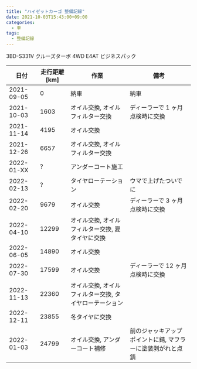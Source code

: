 ```yaml
---
title: "ハイゼットカーゴ 整備記録"
date: 2021-10-03T15:43:00+09:00
categories:
  - 車
tags:
  - 整備記録
---
```


3BD-S331V クルーズターボ 4WD E4AT ビジネスパック

| 日付       | 走行距離[km] | 作業                                                   | 備考                                                       |
| ---------- | ------------ | ------------------------------------------------------ | ---------------------------------------------------------- |
| 2021-09-05 | 0            | 納車                                                   | 納車                                                       |
| 2021-10-03 | 1603         | オイル交換, オイルフィルター交換                       | ディーラーで 1 ヶ月点検時に交換                            |
| 2021-11-14 | 4195         | オイル交換                                             |                                                            |
| 2021-12-26 | 6657         | オイル交換, オイルフィルター交換                       |                                                            |
| 2022-01-XX | ?            | アンダーコート施工                                     |                                                            |
| 2022-02-13 | ?            | タイヤローテーション                                   | ウマで上げたついでに                                       |
| 2022-02-20 | 9679         | オイル交換                                             | ディーラーで 3 ヶ月点検時に交換                            |
| 2022-04-10 | 12299        | オイル交換, オイルフィルター交換, 夏タイヤに交換       |                                                            |
| 2022-06-05 | 14890        | オイル交換                                             |                                                            |
| 2022-07-30 | 17599        | オイル交換                                             | ディーラーで 12 ヶ月点検時に交換                           |
| 2022-11-13 | 22360        | オイル交換, オイルフィルター交換, タイヤローテーション |                                                            |
| 2022-12-11 | 23855        | 冬タイヤに交換                                         |                                                            |
| 2022-01-03 | 24799        | オイル交換, アンダーコート補修                         | 前のジャッキアップポイントに錆, マフラーに塗装剥がれと点錆 |

<!--more-->

<!--
オイル交換に 必要な物
たまに忘れるので

* オイル (消耗品)
* オイル処理箱 (消耗品)
* オイルフィルター (フィルター交換の場合, 消耗品)
* ウエス (消耗品)
* パーツクリーナー (消耗品)
* ドレンパッキン (消耗品)
* 手袋 (消耗品)
* ゴミ袋 (消耗品)
* 新聞紙
* メガネレンチ(14)
* オイルジョッキ
* オイルフィルターレンチ (フィルター交換の場合)
* ラチェットハンドル (フィルター交換の場合)
* ウマ (タイヤローテーションもする場合)
* 低床ジャッキ (タイヤローテーションもする場合)
* トルクレンチ (タイヤローテーションもする場合)

* 車をリフトアップしたときついでに車体下のゴム部品とFFヒーターも点検
* ハイゼットカーゴのドレンボルトの頭は14mm
* ドレンボルトを外す前にフィラーキャップを開ける
* ドレンパッキンはトヨタ用のやつも使える
* オイルフィルターのパッキンにはしっかりとオイルを塗る
* ドレンボルトをしめる時は指でしまらなくなった後1/8回転とちょっとくらい
* オイルを入れおわったらエンジンを動かした後ゲージをチェックしなおす
* 作業後トリップメータとナビの通知機能をリセット
* 翌日にオイルが漏れていないか確認
* オイルをこぼしたら猫砂で吸いとる
* コンクリートについたオイルの染みは 溶剤 + 猫砂で吸いとり、食器用洗剤で洗う。時間がたてば残った染みも目立たなくなる
* 20,000km/年以上でシビアコンディション, 今は19510km/年

-->
